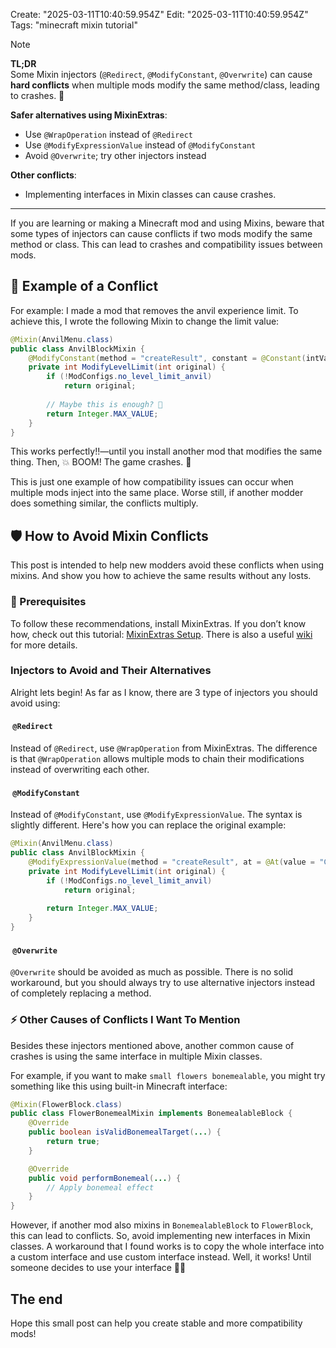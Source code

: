 Create: "2025-03-11T10:40:59.954Z"
Edit: "2025-03-11T10:40:59.954Z"
Tags: "minecraft mixin tutorial"

> [!NOTE]
> **TL;DR**  
>Some Mixin injectors (`@Redirect`, `@ModifyConstant`, `@Overwrite`) can cause **hard conflicts** when multiple mods modify the same method/class, leading to crashes. 🚨
>
> **Safer alternatives using MixinExtras**:
>
> - Use `@WrapOperation` instead of `@Redirect` 
> - Use `@ModifyExpressionValue` instead of `@ModifyConstant` 
> - Avoid `@Overwrite`; try other injectors instead 
>
> **Other conflicts**:
> 
> - Implementing interfaces in Mixin classes can cause crashes.

---

If you are learning or making a Minecraft mod and using Mixins, beware that some types of injectors can cause conflicts if two mods modify the same method or class. This can lead to crashes and compatibility issues between mods.

## 📃 Example of a Conflict

For example: I made a mod that removes the anvil experience limit. To achieve this, I wrote the following Mixin to change the limit value:

```java
@Mixin(AnvilMenu.class)
public class AnvilBlockMixin {
    @ModifyConstant(method = "createResult", constant = @Constant(intValue = 40, ordinal = 2))
    private int ModifyLevelLimit(int original) {
        if (!ModConfigs.no_level_limit_anvil)
            return original;
        
        // Maybe this is enough? 🤔
        return Integer.MAX_VALUE;
    }
}
```

This works perfectly!!—until you install another mod that modifies the same thing. Then, 💥 BOOM! The game crashes. 🛑

This is just one example of how compatibility issues can occur when multiple mods inject into the same place. Worse still, if another modder does something similar, the conflicts multiply.

## 🛡️ How to Avoid Mixin Conflicts

This post is intended to help new modders avoid these conflicts when using mixins. And show you how to achieve the same results without any losts.

### 📌 Prerequisites

To follow these recommendations, install MixinExtras. 
If you don’t know how, check out this tutorial: [MixinExtras Setup](https://github.com/LlamaLad7/MixinExtras#Setup). 
There is also a useful [wiki](https://github.com/LlamaLad7/MixinExtras/wiki) for more details.

### Injectors to Avoid and Their Alternatives

  
Alright lets begin! As far as I know, there are 3 type of injectors you should avoid using:

####  `@Redirect`

Instead of `@Redirect`, use `@WrapOperation` from MixinExtras. The difference is that `@WrapOperation` allows multiple mods to chain their modifications instead of overwriting each other.

####  `@ModifyConstant`

Instead of `@ModifyConstant`, use `@ModifyExpressionValue`. The syntax is slightly different. Here's how you can replace the original example:

```java
@Mixin(AnvilMenu.class)
public class AnvilBlockMixin {
    @ModifyExpressionValue(method = "createResult", at = @At(value = "CONSTANT", args = "intValue=40", ordinal = 2))
    private int ModifyLevelLimit(int original) {
        if (!ModConfigs.no_level_limit_anvil)
            return original;
        
        return Integer.MAX_VALUE;
    }
}
```

####  `@Overwrite`

`@Overwrite` should be avoided as much as possible. There is no solid workaround, but you should always try to use alternative injectors instead of completely replacing a method.

### ⚡ Other Causes of Conflicts I Want To Mention

Besides these injectors mentioned above, another common cause of crashes is using the same interface in multiple Mixin classes.

For example, if you want to make `small flowers bonemealable`, you might try something like this using built-in Minecraft interface:

```java
@Mixin(FlowerBlock.class)
public class FlowerBonemealMixin implements BonemealableBlock {
    @Override
    public boolean isValidBonemealTarget(...) {
        return true;
    }

    @Override
    public void performBonemeal(...) {
        // Apply bonemeal effect 
    }
}
```

However, if another mod also mixins in `BonemealableBlock` to `FlowerBlock`, this can lead to conflicts.
So, avoid implementing new interfaces in Mixin classes.
A workaround that I found works is to copy the whole interface into a custom interface and use custom interface instead. Well, it works! Until someone decides to use your interface 🤷‍♂️

## The end

Hope this small post can help you create stable and more compatibility mods!
